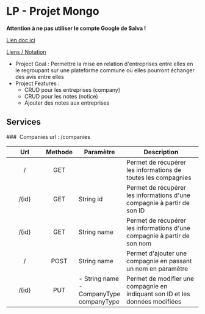# LP - Projet Mongo

**Attention à ne pas utiliser le compte Google de Salva !**

[Lien doc ici](https://docs.google.com/document/d/1QGLIGBMOHpZHjhA14QnDS9C6bH6C9EwkgIuBTSKxG8E/edit?usp=sharing)

[Liens / Notation](http://clientserveur.milka.ovh/)

-   Project Goal : Permettre la mise en relation d'entreprises entre elles en le regroupant sur une plateforme commune où elles 
pourront échanger des avis entre elles
-   Project Features : 
    -   CRUD pour les entreprises (company)
    -   CRUD pour les notes (notice)
    -   Ajouter des notes aux entreprises

## Services

###  Companies
url : /companies

<table>
    <thead>
        <tr>
            <th width="25%">Url</th>
            <th width="5%">Methode</th>
            <th width="20%">Paramètre</th>
            <th width="50%">Description</th>
        </tr>
    </thead>
    <tbody>
        <tr>
            <td style="text-align:center;">/</td>
            <td style="text-align:center;">GET</td>
            <td></td>
            <td>Permet de récupérer les informations de toutes les compagnies</td>
        </tr>
        <tr>
            <td style="text-align:center;">/{id}</td>
            <td style="text-align:center;">GET</td>
            <td>String id </td>
            <td>Permet de récupérer les informations d'une compagnie à partir de son ID</td>
        </tr>
        <tr>
            <td style="text-align:center;">/{id}</td>
            <td style="text-align:center;">GET</td>
            <td>String name </td>
            <td>Permet de récupérer les informations d'une compagnie à partir de son nom</td>
        </tr>
        <tr>
            <td style="text-align:center;">/</td>
            <td style="text-align:center;">POST</td>
            <td>String name</td>
            <td>Permet d'ajouter une compagnie en passant un nom en paramètre</td>
        </tr>
        <tr>
            <td style="text-align:center;">/{id}</td>
            <td style="text-align:center;">PUT</td>
            <td>
                - String name<br>
                - CompanyType companyType</td>
            <td>Permet de modifier une compagnie en indiquant son ID et les données modifiées</td>
        </tr>
    </tbody>
</table>
